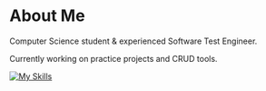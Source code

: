 <!--
**c-wxm/c-wxm** is a ✨ _special_ ✨ repository because its `README.md` (this file) appears on your GitHub profile.

Here are some ideas to get you started:

- 🔭 I’m currently working on ...
- 🌱 I’m currently learning ...
- 👯 I’m looking to collaborate on ...
- 🤔 I’m looking for help with ...
- 💬 Ask me about ...
- 📫 How to reach me: ...
- 😄 Pronouns: ...
- ⚡ Fun fact: ...
-->

# About Me

Computer Science student & experienced Software Test Engineer.

Currently working on practice projects and CRUD tools.

[![My Skills](https://skillicons.dev/icons?i=git,linux,py,java,cs,html,css,js,bash,powershell,bootstrap,obsidian&theme=dark)](https://skillicons.dev)

 
